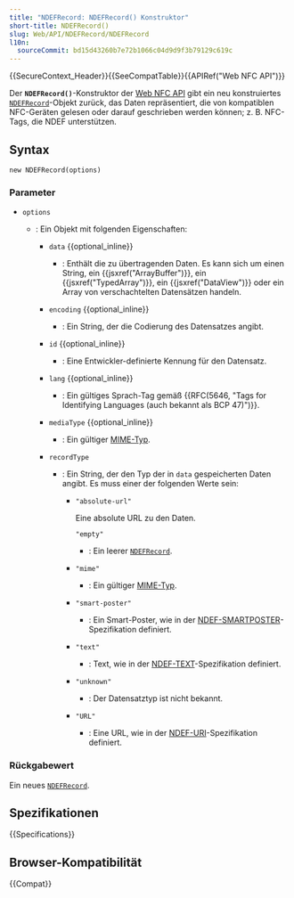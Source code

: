 ```yaml
---
title: "NDEFRecord: NDEFRecord() Konstruktor"
short-title: NDEFRecord()
slug: Web/API/NDEFRecord/NDEFRecord
l10n:
  sourceCommit: bd15d43260b7e72b1066c04d9d9f3b79129c619c
---
```


{{SecureContext_Header}}{{SeeCompatTable}}{{APIRef("Web NFC API")}}

Der **`NDEFRecord()`**-Konstruktor der [Web NFC API](/de/docs/Web/API/Web_NFC_API) gibt ein neu konstruiertes [`NDEFRecord`](/de/docs/Web/API/NDEFRecord)-Objekt zurück, das Daten repräsentiert, die von kompatiblen NFC-Geräten gelesen oder darauf geschrieben werden können; z. B. NFC-Tags, die NDEF unterstützen.

## Syntax

```js-nolint
new NDEFRecord(options)
```

### Parameter

- `options`

  - : Ein Objekt mit folgenden Eigenschaften:

    - `data` {{optional_inline}}
      - : Enthält die zu übertragenden Daten. Es kann sich um einen String, ein {{jsxref("ArrayBuffer")}}, ein {{jsxref("TypedArray")}}, ein {{jsxref("DataView")}} oder ein Array von verschachtelten Datensätzen handeln.
    - `encoding` {{optional_inline}}
      - : Ein String, der die Codierung des Datensatzes angibt.
    - `id` {{optional_inline}}
      - : Eine Entwickler-definierte Kennung für den Datensatz.
    - `lang` {{optional_inline}}
      - : Ein gültiges Sprach-Tag gemäß {{RFC(5646, "Tags for Identifying Languages (auch bekannt als BCP 47)")}}.
    - `mediaType` {{optional_inline}}
      - : Ein gültiger [MIME-Typ](/de/docs/Web/HTTP/Basics_of_HTTP/MIME_types).
    - `recordType`

      - : Ein String, der den Typ der in `data` gespeicherten Daten angibt. Es muss einer der folgenden Werte sein:

        - `"absolute-url"`

          Eine absolute URL zu den Daten.

          `"empty"`

          - : Ein leerer [`NDEFRecord`](/de/docs/Web/API/NDEFRecord).

        - `"mime"`
          - : Ein gültiger [MIME-Typ](/de/docs/Web/HTTP/Basics_of_HTTP/MIME_types).
        - `"smart-poster"`
          - : Ein Smart-Poster, wie in der [NDEF-SMARTPOSTER](https://w3c.github.io/web-nfc/#bib-ndef-smartposter)-Spezifikation definiert.
        - `"text"`
          - : Text, wie in der [NDEF-TEXT](https://w3c.github.io/web-nfc/#bib-ndef-text)-Spezifikation definiert.
        - `"unknown"`
          - : Der Datensatztyp ist nicht bekannt.
        - `"URL"`
          - : Eine URL, wie in der [NDEF-URI](https://w3c.github.io/web-nfc/#bib-ndef-uri)-Spezifikation definiert.

### Rückgabewert

Ein neues [`NDEFRecord`](/de/docs/Web/API/NDEFRecord).

## Spezifikationen

{{Specifications}}

## Browser-Kompatibilität

{{Compat}}
